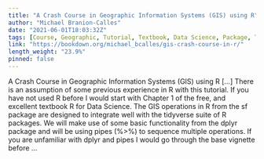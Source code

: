 ```yaml
---
title: "A Crash Course in Geographic Information Systems (GIS) using R"
author: "Michael Branion-Calles"
date: "2021-06-01T18:03:32Z"
tags: [Course, Geographic, Tutorial, Textbook, Data Science, Package, Tidyverse]
link: "https://bookdown.org/michael_bcalles/gis-crash-course-in-r/"
length_weight: "23.9%"
pinned: false
---
```


A Crash Course in Geographic Information Systems (GIS) using R [...] There is an assumption of some previous experience in R with this tutorial. If you have not used R before I would start with Chapter 1 of the free, and excellent textbook R for Data Science. The GIS operations in R from the sf package are designed to integrate well with the tidyverse suite of R packages. We will make use of some basic functionality from the dplyr package and will be using pipes (%>%) to sequence multiple operations. If you are unfamiliar with dplyr and pipes I would go through the base vignette before ...
